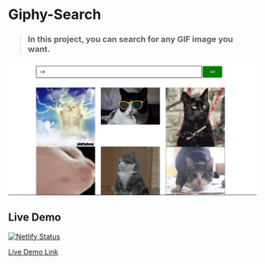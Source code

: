 # Giphy-Search

> ### In this project, you can search for any GIF image you want.


![image preview](preview.PNG)

## Live Demo

[![Netlify Status](https://api.netlify.com/api/v1/badges/35d3183f-57ba-41f6-9379-83e7a9f8aec7/deploy-status)](https://giphysearchh.netlify.app/)

[Live Demo Link](https://bondok6.github.io/Giphy-Search/)
